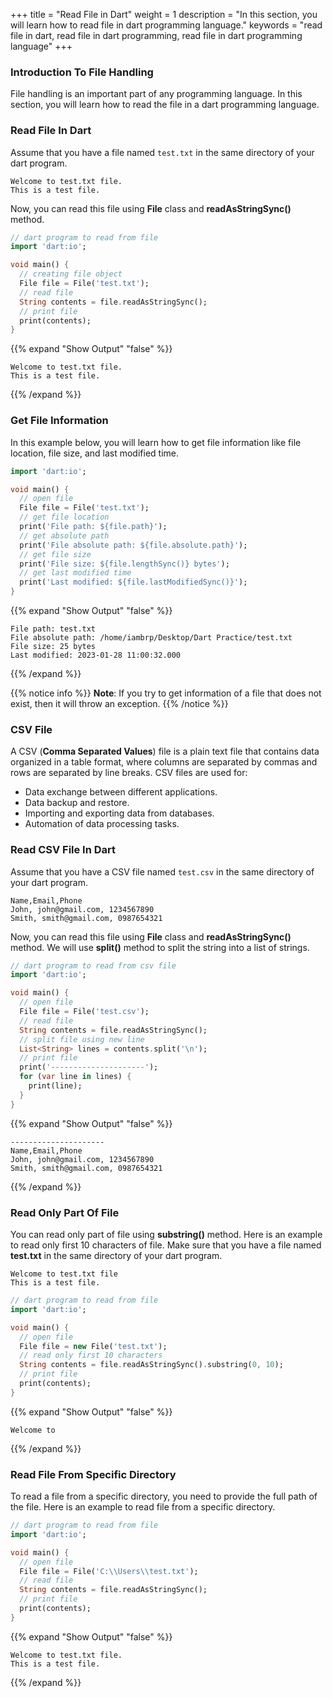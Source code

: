 +++
title = "Read File in Dart"
weight = 1
description = "In this section, you will learn how to read file in dart programming language."
keywords = "read file in dart, read file in dart programming, read file in dart programming language"
+++

### Introduction To File Handling
File handling is an important part of any programming language. In this section, you will learn how to read the file in a dart programming language.

### Read File In Dart
Assume that you have a file named `test.txt` in the same directory of your dart program.

```text
Welcome to test.txt file.
This is a test file.
```

Now, you can read this file using **File** class and **readAsStringSync()** method.
```dart
// dart program to read from file
import 'dart:io';

void main() {
  // creating file object
  File file = File('test.txt');
  // read file
  String contents = file.readAsStringSync();
  // print file
  print(contents);
}
```
{{% expand "Show Output" "false" %}}
````plaintext
Welcome to test.txt file.
This is a test file.
````
{{% /expand %}}

### Get File Information
In this example below, you will learn how to get file information like file location, file size, and last modified time.
```dart
import 'dart:io';

void main() {
  // open file
  File file = File('test.txt');
  // get file location
  print('File path: ${file.path}');
  // get absolute path
  print('File absolute path: ${file.absolute.path}');
  // get file size
  print('File size: ${file.lengthSync()} bytes');
  // get last modified time
  print('Last modified: ${file.lastModifiedSync()}');
}
```
{{% expand "Show Output" "false" %}}
````plaintext
File path: test.txt
File absolute path: /home/iambrp/Desktop/Dart Practice/test.txt
File size: 25 bytes
Last modified: 2023-01-28 11:00:32.000
````
{{% /expand %}}

{{% notice info %}}
**Note**: If you try to get information of a file that does not exist, then it will throw an exception.
{{% /notice %}}

### CSV File
A CSV (**Comma Separated Values**) file is a plain text file that contains data organized in a table format, where columns are separated by commas and rows are separated by line breaks. CSV files are used for:
- Data exchange between different applications.
- Data backup and restore.
- Importing and exporting data from databases.
- Automation of data processing tasks.

### Read CSV File In Dart 
Assume that you have a CSV file named `test.csv` in the same directory of your dart program.

```text
Name,Email,Phone
John, john@gmail.com, 1234567890
Smith, smith@gmail.com, 0987654321
```

Now, you can read this file using **File** class and **readAsStringSync()** method. We will use **split()** method to split the string into a list of strings.

```dart
// dart program to read from csv file
import 'dart:io';

void main() {
  // open file
  File file = File('test.csv');
  // read file
  String contents = file.readAsStringSync();
  // split file using new line
  List<String> lines = contents.split('\n');
  // print file
  print('---------------------');
  for (var line in lines) {
    print(line);
  }
}
```
{{% expand "Show Output" "false" %}}
````plaintext
---------------------
Name,Email,Phone
John, john@gmail.com, 1234567890
Smith, smith@gmail.com, 0987654321
````
{{% /expand %}}

### Read Only Part Of File
You can read only part of file using **substring()** method. Here is an example to read only first 10 characters of file. Make sure that you have a file named **test.txt** in the same directory of your dart program.

```text
Welcome to test.txt file
This is a test file.
```

```dart
// dart program to read from file
import 'dart:io';

void main() {
  // open file
  File file = new File('test.txt');
  // read only first 10 characters
  String contents = file.readAsStringSync().substring(0, 10);
  // print file
  print(contents);
}
```
{{% expand "Show Output" "false" %}}
````plaintext
Welcome to
````
{{% /expand %}}

### Read File From Specific Directory
To read a file from a specific directory, you need to provide the full path of the file. Here is an example to read file from a specific directory. 
```dart
// dart program to read from file
import 'dart:io';

void main() {
  // open file
  File file = File('C:\\Users\\test.txt');
  // read file
  String contents = file.readAsStringSync();
  // print file
  print(contents);
}
```
{{% expand "Show Output" "false" %}}
````plaintext
Welcome to test.txt file.
This is a test file.
````
{{% /expand %}}
